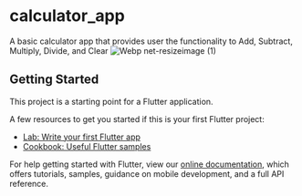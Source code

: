 # calculator_app

A basic calculator app that provides user the functionality to Add, Subtract, Multiply, Divide, and Clear
![Webp net-resizeimage (1)](https://user-images.githubusercontent.com/51311257/73653799-2492a480-46b0-11ea-9673-e709c7e1d818.png)


## Getting Started

This project is a starting point for a Flutter application.

A few resources to get you started if this is your first Flutter project:

- [Lab: Write your first Flutter app](https://flutter.dev/docs/get-started/codelab)
- [Cookbook: Useful Flutter samples](https://flutter.dev/docs/cookbook)

For help getting started with Flutter, view our
[online documentation](https://flutter.dev/docs), which offers tutorials,
samples, guidance on mobile development, and a full API reference.
